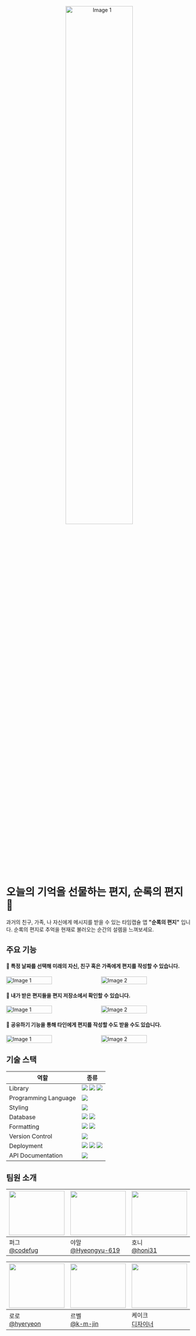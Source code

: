 <div style="text-align: center;">
    <img src="https://hackmd.io/_uploads/HJp2t4VNkl.png" alt="Image 1" width="60%">
</div>


# 오늘의 기억을 선물하는 편지, 순록의 편지 💌

과거의 친구, 가족, 나 자신에게 메시지를 받을 수 있는 타임캡슐 앱 <b>"순록의 편지"</b> 입니다.
순록의 편지로 추억을 현재로 불러오는 순간의 설렘을 느껴보세요.

## 주요 기능

#### 📌 특정 날짜를 선택해 미래의 자신, 친구 혹은 가족에게 편지를 작성할 수 있습니다.

<div style="margin-bottom: 20px;">
    <div style="display: flex; justify-content: center; align-items: center; gap: 10px;">
        <img src="https://hackmd.io/_uploads/HJzypV44kl.png" alt="Image 1" width="50%">
        <img src="https://hackmd.io/_uploads/Bko7pN4VJg.png" alt="Image 2" width="50%">
    </div>
</div>

#### 📌 내가 받은 편지들을 편지 저장소에서 확인할 수 있습니다.

<div style="margin-bottom: 20px;">
    <div style="display: flex; justify-content: center; align-items: center; gap: 10px;">
        <img src="https://hackmd.io/_uploads/HJO0pEENkl.png" alt="Image 1" width="50%">
        <img src="https://hackmd.io/_uploads/ryUaREEEyg.png" alt="Image 2" width="50%">
    </div>
</div>

#### 📌 공유하기 기능을 통해 타인에게 편지를 작성할 수도 받을 수도 있습니다.

<div style="margin-bottom: 20px;">
    <div style="display: flex; justify-content: center; align-items: center; gap: 10px;">
        <img src="https://hackmd.io/_uploads/ByVw1HVNJe.png" alt="Image 1" width="50%">
        <img src="https://hackmd.io/_uploads/SJ4UAE4Eke.png" alt="Image 2" width="50%">
    </div>
</div>






## 기술 스택

| 역할                 | 종류                                                                                                                                                                                                                                                                                                                                |
| -------------------- | ----------------------------------------------------------------------------------------------------------------------------------------------------------------------------------------------------------------------------------------------------------------------------------------------------------------------------------- |
| Library              | <img src="https://img.shields.io/badge/next.js-000000?style=for-the-badge&logo=nextdotjs&logoColor=white"> <img src="https://img.shields.io/badge/Nest.js-E0234E?style=for-the-badge&logo=nestjs&logoColor=white"> <img src="https://img.shields.io/badge/Prisma-2D3748?style=for-the-badge&logo=prisma&logoColor=white">           |
| Programming Language | <img src="https://img.shields.io/badge/typescript-3178C6?style=for-the-badge&logo=typescript&logoColor=white">                                                                                                                                                                                                                      |
| Styling              | <img src="https://img.shields.io/badge/tailwindcss-06B6D4?style=for-the-badge&logo=tailwindcss&logoColor=white">                                                                                                                                                                                                                    |
| Database             | <img src="https://img.shields.io/badge/postgresql-4169E1?style=for-the-badge&logo=postgresql&logoColor=white"> <img src="https://img.shields.io/badge/Supabase-3ECF8E?style=for-the-badge&logo=supabase&logoColor=white">                                                                                                           |
| Formatting           | <img src="https://img.shields.io/badge/eslint-4B32C3?style=for-the-badge&logo=eslint&logoColor=white">  <img src="https://img.shields.io/badge/husky-35495E?style=for-the-badge&logo=git&logoColor=white">                                                                                                                          |
| Version Control      | <img src="https://img.shields.io/badge/git-F05032?style=for-the-badge&logo=git&logoColor=white">                                                                                                                                                                                                                                    |
| Deployment           | <img src="https://img.shields.io/badge/Vercel-000000?style=for-the-badge&logo=vercel&logoColor=white"> <img src="https://img.shields.io/badge/AWS Lambda-FF9900?style=for-the-badge&logo=awslambda&logoColor=white"> <img src="https://img.shields.io/badge/Serverless-FD5750?style=for-the-badge&logo=serverless&logoColor=white"> |
| API Documentation    | <img src="https://img.shields.io/badge/Swagger-85EA2D?style=for-the-badge&logo=swagger&logoColor=black">                                                                                                                                                                                                                            |

## 팀원 소개

| <img src="https://avatars.githubusercontent.com/u/86544979?v=4" width="150" height="120"> | <img src="https://avatars.githubusercontent.com/u/110807563?v=4" width="150" height="120"> | <img src="https://avatars.githubusercontent.com/u/87221653?v=4" width="150" height="120"> |
| ----------------------------------------------------------------------------------------- | ------------------------------------------------------------------------------------------ | ----------------------------------------------------------------------------------------- |
| 퍼그  <br />[@codefug](https://github.com/codefug)                                        | 야말 <br />[@Hyeongyu-619](https://github.com/Hyeongyu-619)                                | 호니  <br />[@honi31](https://github.com/honi31)                                          |

| <img src="https://avatars.githubusercontent.com/u/100520490?v=4" width="150" height="120"> | <img src="https://avatars.githubusercontent.com/u/57033026?v=4" width="150" height="120"> | <img src="https://hackmd.io/_uploads/rJu3GBENJe.png" width="150" height="120"> |
| ------------------------------------------------------------------------------------------ | ----------------------------------------------------------------------------------------- | ------------------------------------------------------------------------------ |
| 로로 <br />[@hyeryeon](https://github.com/anhyeryeon2)                                     | 르벨  <br />[@k-m-jin](https://github.com/k-m-jin)                                        | 케이크  <br />[디자이너]()                                                     |


